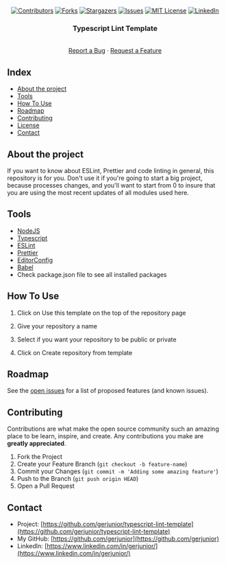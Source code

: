 <!--
*** Template em https://github.com/othneildrew/Best-README-Template
-->

<center>

[![Contributors][contributors-shield]][contributors-url]
[![Forks][forks-shield]][forks-url]
[![Stargazers][stars-shield]][stars-url]
[![Issues][issues-shield]][issues-url]
[![MIT License][license-shield]][license-url]
[![LinkedIn][linkedin-shield]][linkedin-url]

</center>

<!-- PROJECT LOGO -->

<p align="center">
  <h3 align="center">Typescript Lint Template</h3>


  <p align="center">
    <br />
    <a href="https://github.com/gerjunior/typescript-lint-template/issues">Report a Bug</a>
    ·
    <a href="https://github.com/gerjunior/typescript-lint-template/issues">Request a Feature</a>
  </p>


<!-- TABLE OF CONTENTS -->

## Index

* [About the project](#about-the-project)
* [Tools](#tools)
* [How To Use](#how-to-use)
* [Roadmap](#roadmap)
* [Contributing](#contributing)
* [License](#license)
* [Contact](#contact)

<!-- ABOUT THE PROJECT -->
## About the project

If you want to know about ESLint, Prettier and code linting in general, this repository is for you. Don't use it if you're going to start a big project, because processes changes, and you'll want to start from 0 to insure that you are using the most recent updates of all modules used here.

## Tools

* [NodeJS](https://nodejs.org/en/)
* [Typescript](https://www.typescriptlang.org/)
* [ESLint](https://eslint.org/)
* [Prettier](https://prettier.io/)
* [EditorConfig](https://editorconfig.org/)
* [Babel](https://babeljs.io/)
* Check package.json file to see all installed packages

## How To Use

1. Click on Use this template on the top of the repository page

2. Give your repository a name

3. Select if you want your repository to be public or private

4. Click on Create repository from template

<!-- ROADMAP -->
## Roadmap

See the [open issues](https://github.com/gerjunior/typescript-lint-template/issues) for a list of proposed features (and known issues).

<!-- CONTRIBUIÇÕES -->
## Contributing

Contributions are what make the open source community such an amazing place to be learn, inspire, and create. Any contributions you make are **greatly appreciated**.

1. Fork the Project
2. Create your Feature Branch (`git checkout -b feature-name`)
3. Commit your Changes (`git commit -m 'Adding some amazing feature'`)
4. Push to the Branch (`git push origin HEAD`)
5. Open a Pull Request

<!-- CONTACT -->

## Contact

* Project: [https://github.com/gerjunior/typescript-lint-template](https://github.com/gerjunior/typescript-lint-template)
* My GitHub: [https://github.com/gerjunior](https://github.com/gerjunior)
* LinkedIn: [https://www.linkedin.com/in/gerjunior/](https://www.linkedin.com/in/gerjunior/)

<!-- MARKDOWN LINKS & IMAGES -->
<!-- https://www.markdownguide.org/basic-syntax/#reference-style-links -->

[contributors-shield]: https://img.shields.io/github/contributors/gerjunior/typescript-lint-template.svg?style=flat-square
[contributors-url]: https://github.com/gerjunior/typescript-lint-template/graphs/contributors
[forks-shield]: https://img.shields.io/github/forks/gerjunior/typescript-lint-template.svg?style=flat-square
[forks-url]: https://github.com/gerjunior/typescript-lint-template/network/members
[stars-shield]: https://img.shields.io/github/stars/gerjunior/typescript-lint-template.svg?style=flat-square
[stars-url]: https://github.com/gerjunior/typescript-lint-template/stargazers
[issues-shield]: https://img.shields.io/github/issues/gerjunior/typescript-lint-template.svg?style=flat-square
[issues-url]: https://github.com/gerjunior/typescript-lint-template/issues
[license-shield]: https://img.shields.io/github/license/gerjunior/typescript-lint-template.svg?style=flat-square
[license-url]: https://github.com/gerjunior/typescript-lint-template/blob/master/LICENSE.md
[linkedin-shield]: https://img.shields.io/badge/-LinkedIn-black.svg?style=flat-square&logo=linkedin&colorB=555
[linkedin-url]: https://linkedin.com/in/gerjunior
